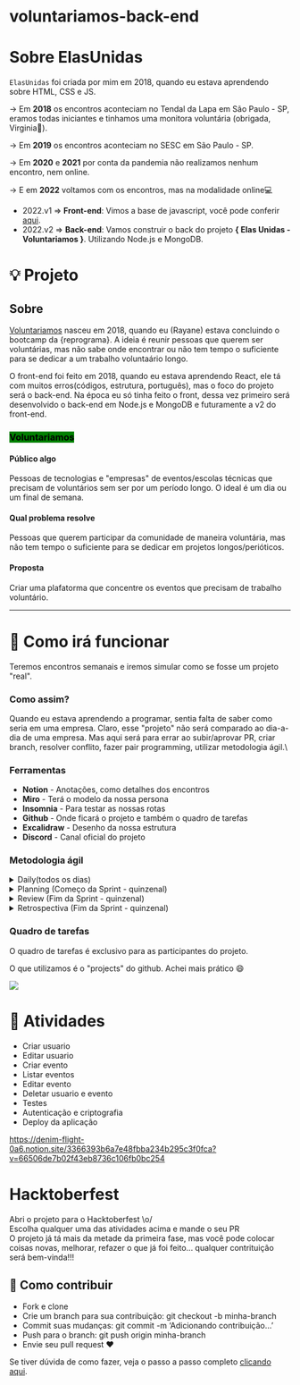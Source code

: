 # voluntariamos-back-end

# Sobre ElasUnidas

`ElasUnidas` foi criada por mim em 2018, quando eu estava aprendendo sobre HTML, CSS e JS.

\-> Em **2018** os encontros aconteciam no Tendal da Lapa em São Paulo - SP, eramos todas iniciantes e tinhamos uma monitora voluntária (obrigada, Virginia💟).&#x20;

\-> Em **2019** os encontros aconteciam no SESC em São Paulo - SP.&#x20;

\-> Em **2020** e **2021** por conta da pandemia não realizamos nenhum encontro, nem online.

\-> E em **2022** voltamos com os encontros, mas na modalidade online💻​

* 2022.v1 => **Front-end**: Vimos a base de javascript, você pode conferir [aqui](https://rayane-pimentel.gitbook.io/elasunidas-javascript/).
* 2022.v2 => **Back-end**: Vamos construir o back do projeto **{ Elas Unidas - Voluntariamos }**. Utilizando Node.js e MongoDB.

# 💡 Projeto

## Sobre&#x20;

[Voluntariamos](https://voluntariamos.netlify.app/) nasceu em 2018, quando eu (Rayane) estava concluindo o bootcamp da {reprograma}. A ideia é reunir pessoas que querem ser voluntárias, mas não sabe onde encontrar ou não tem tempo o suficiente para se dedicar a um trabalho voluntaário longo.

O front-end foi feito em 2018, quando eu estava aprendendo React, ele tá com muitos erros(códigos, estrutura, português), mas o foco do projeto será o back-end. Na época eu só tinha feito o front, dessa vez primeiro será desenvolvido o back-end em Node.js e MongoDB e futuramente a v2 do front-end.



### <mark style="background-color:green;">**Voluntariamos**</mark>

#### Público algo

Pessoas de tecnologias e "empresas" de eventos/escolas técnicas que precisam de voluntários sem ser por um período longo. O ideal é um dia ou um final de semana.

#### Qual problema resolve

Pessoas que querem participar da comunidade de maneira voluntária, mas não tem tempo o suficiente para se dedicar em projetos longos/perióticos.

#### Proposta

Criar uma plafatorma que concentre os eventos que precisam de trabalho voluntário.

***


# 🚩 Como irá funcionar

Teremos encontros semanais e iremos simular como se fosse um projeto "real".

### Como assim?&#x20;

Quando eu estava aprendendo a programar, sentia falta de saber como seria em uma empresa. Claro, esse "projeto" não será comparado ao dia-a-dia de uma empresa. Mas aqui será para errar ao subir/aprovar PR, criar branch, resolver conflito, fazer pair programming, utilizar metodologia ágil.\


### Ferramentas

* **Notion** - Anotações, como detalhes dos encontros
* **Miro** - Terá o modelo da nossa persona
* **Insomnia** - Para testar as nossas rotas&#x20;
* **Github** - Onde ficará o projeto e também o quadro de tarefas
* **Excalidraw** - Desenho da nossa estrutura
* **Discord** - Canal oficial do projeto



### Metodologia ágil

<details>

<summary>Daily(todos os dias)</summary>

* Alinhamento do time sobre as demandas que estão sendo realizadas
* Tirar dúvidas

</details>

<details>

<summary>Planning (Começo da Sprint - quinzenal)</summary>

**Objetivos:**

* Levantar objeções e tirar dúvidas sobre demandas do backlog
* Fatiar atividades a serem desenvolvidas em cada demanda
* Fatiar atividades a serem desenvolvidas em cada demanda
* Estimar o desenvolvimento de cada demanda
* Alinhar demandas a serem realizadas na próxima sprint

</details>

<details>

<summary>Review (Fim da Sprint - quinzenal)</summary>

**Objetivo:**

* Apresentar o que foi desenvolvido na última sprint as demais áreas da empresa e coletar feedbacks

</details>

<details>

<summary>Retrospectiva (Fim da Sprint - quinzenal)</summary>

**Objetivos:**

* Avaliar o processo de trabalho da última sprint
* O que deu certo e pode ser replicado nas próximas sprints
* O que deu errado e como podemos melhorar para que esse erro não volte a se repetir
* O que deu errado e como podemos melhorar para que esse erro não volte a se repetir

</details>

### Quadro de tarefas

O quadro de tarefas é exclusivo para as participantes do projeto.

O que utilizamos é o "projects" do github. Achei mais prático :smile:

![](<../.gitbook/assets/image (13).png>)

# 🔮 Atividades

* Criar usuario
* Editar usuario
* Criar evento
* Listar eventos
* Editar evento
* Deletar usuario e evento
* Testes
* Autenticação e criptografia
* Deploy da aplicação


https://denim-flight-0a6.notion.site/3366393b6a7e48fbba234b295c3f0fca?v=66506de7b02f43eb8736c106fb0bc254

# Hacktoberfest
Abri o projeto para o Hacktoberfest \o/ <br>
Escolha qualquer uma das atividades acima e mande o seu PR <br>
O projeto já tá mais da metade da primeira fase, mas você pode colocar coisas novas, melhorar, refazer o que já foi feito... qualquer contrituição será bem-vinda!!!

## 📌 Como contribuir

- Fork e clone
- Crie um branch para sua contribuição: git checkout -b minha-branch
- Commit suas mudanças: git commit -m ‘Adicionando contribuição…’
- Push para o branch: git push origin minha-branch
- Envie seu pull request ❤


Se tiver dúvida de como fazer, veja o passo a passo completo <a href="https://medium.com/@rapimentello/hacktoberfest-o-que-%C3%A9-isso-17263a334f1d">clicando aqui</a>.
